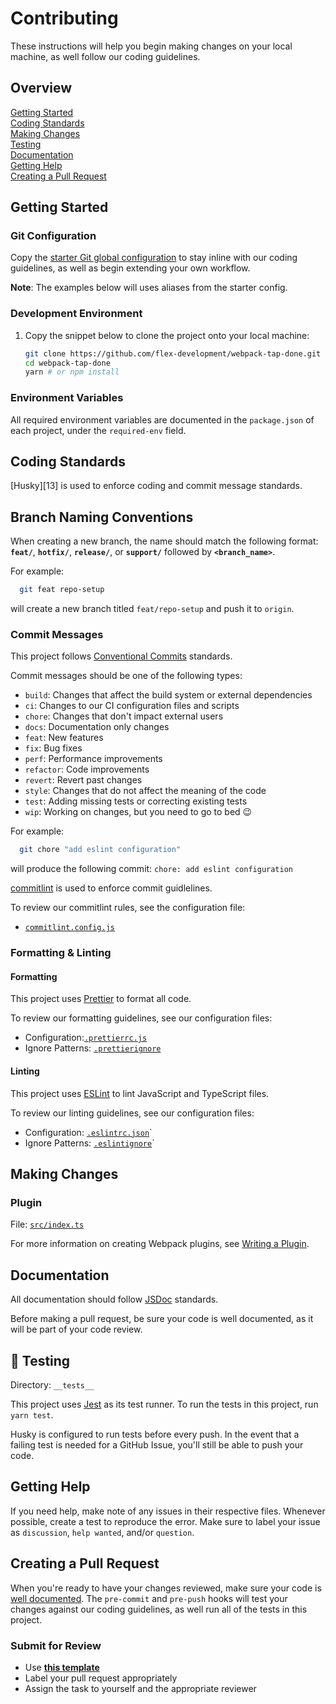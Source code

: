 # Contributing

These instructions will help you begin making changes on your local machine, as
well follow our coding guidelines.

## Overview

[Getting Started](#getting-started)  
[Coding Standards](#coding-standards)  
[Making Changes](#making-changes)  
[Testing](#testing)  
[Documentation](#documentation)  
[Getting Help](#getting-help)  
[Creating a Pull Request](#creating-a-pull-request)

## Getting Started

### Git Configuration

Copy the [starter Git global configuration](.gitconfig) to stay inline with our
coding guidelines, as well as begin extending your own workflow.

**Note**: The examples below will uses aliases from the starter config.

### Development Environment

1. Copy the snippet below to clone the project onto your local machine:

   ```zsh
   git clone https://github.com/flex-development/webpack-tap-done.git
   cd webpack-tap-done
   yarn # or npm install
   ```

### Environment Variables

All required environment variables are documented in the `package.json` of each
project, under the `required-env` field.

## Coding Standards

[Husky][13] is used to enforce coding and commit message standards.

## Branch Naming Conventions

When creating a new branch, the name should match the following format:
**`feat/`**, **`hotfix/`**, **`release/`**, or **`support/`** followed by
**`<branch_name>`**.

For example:

```zsh
  git feat repo-setup
```

will create a new branch titled `feat/repo-setup` and push it to `origin`.

### Commit Messages

This project follows [Conventional Commits][2] standards.

Commit messages should be one of the following types:

- `build`: Changes that affect the build system or external dependencies
- `ci`: Changes to our CI configuration files and scripts
- `chore`: Changes that don't impact external users
- `docs`: Documentation only changes
- `feat`: New features
- `fix`: Bug fixes
- `perf`: Performance improvements
- `refactor`: Code improvements
- `revert`: Revert past changes
- `style`: Changes that do not affect the meaning of the code
- `test`: Adding missing tests or correcting existing tests
- `wip`: Working on changes, but you need to go to bed :wink:

For example:

```zsh
  git chore "add eslint configuration"
```

will produce the following commit: `chore: add eslint configuration`

[commitlint][3] is used to enforce commit guidlelines.

To review our commitlint rules, see the configuration file:

- [`commitlint.config.js`](../commitlint.config.js)

### Formatting & Linting

#### Formatting

This project uses [Prettier][4] to format all code.

To review our formatting guidelines, see our configuration files:

- Configuration:[`.prettierrc.js`](../.prettierrc.js)
- Ignore Patterns: [`.prettierignore`](../.prettierignore)

#### Linting

This project uses [ESLint][5] to lint JavaScript and TypeScript files.

To review our linting guidelines, see our configuration files:

- Configuration: [`.eslintrc.json`](../.eslintrc.json)`
- Ignore Patterns: [`.eslintignore`](../.eslintignore)`

## Making Changes

### Plugin

File: [`src/index.ts`](../src/index.ts)

For more information on creating Webpack plugins, see [Writing a Plugin][6].

## Documentation

All documentation should follow [JSDoc][7] standards.

Before making a pull request, be sure your code is well documented, as it will
be part of your code review.

## :construction: Testing

Directory: `__tests__`

This project uses [Jest][8] as its test runner. To run the tests in this
project, run `yarn test`.

Husky is configured to run tests before every push. In the event that a failing
test is needed for a GitHub Issue, you'll still be able to push your code.

## Getting Help

If you need help, make note of any issues in their respective files. Whenever
possible, create a test to reproduce the error. Make sure to label your issue as
`discussion`, `help wanted`, and/or `question`.

## Creating a Pull Request

When you're ready to have your changes reviewed, make sure your code is
[well documented](#documentation). The `pre-commit` and `pre-push` hooks will
test your changes against our coding guidelines, as well run all of the tests in
this project.

### Submit for Review

- Use [**this template**](./pull_request_template.md)
- Label your pull request appropriately
- Assign the task to yourself and the appropriate reviewer

[1]: https://github.com/typicode/husky/
[2]: https://www.conventionalcommits.org/
[3]: https://github.com/conventional-changelog/commitlint/
[4]: https://prettier.io/
[5]: https://eslint.org/
[6]: https://webpack.js.org/contribute/writing-a-plugin/
[7]: https://jsdoc.app/
[8]: https://jestjs.io/
